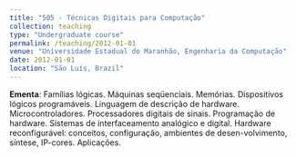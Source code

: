 ```yaml
---
title: "505	- Técnicas Digitais para Computação"
collection: teaching
type: "Undergraduate course"
permalink: /teaching/2012-01-01
venue: "Universidade Estadual do Maranhão, Engenharia da Computação"
date: 2012-01-01
location: "São Luís, Brazil"
---
```



<b>Ementa</b>: Famílias lógicas. Máquinas seqüenciais. Memórias. Dispositivos lógicos
programáveis. Linguagem de descrição de hardware. Microcontroladores.
Processadores digitais de sinais. Programação de hardware. Sistemas de interfaceamento
analógico e digital. Hardware reconfigurável: conceitos, configuração,
ambientes de desen-volvimento, síntese, IP-cores. Aplicações. 
